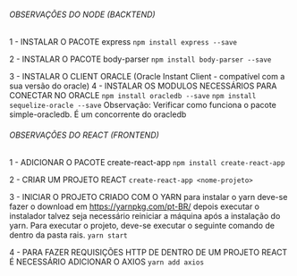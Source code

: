 ###### OBSERVAÇÕES DO NODE (BACKTEND) #######
1 - INSTALAR O PACOTE express
        `npm install express --save`

2 - INSTALAR O PACOTE body-parser
        `npm install body-parser --save`

3 - INSTALAR O CLIENT ORACLE (Oracle Instant Client - compatível com a sua versão do oracle)
4 - INSTALAR OS MODULOS NECESSÁRIOS PARA CONECTAR NO ORACLE
        `npm install oracledb --save`
        `npm install sequelize-oracle --save`
        Observação: Verificar como funciona o pacote simple-oracledb. É um concorrente do oracledb


###### OBSERVAÇÕES DO REACT (FRONTEND) #######
1 - ADICIONAR O PACOTE create-react-app
    `npm install create-react-app`

2 - CRIAR UM PROJETO REACT
    `create-react-app <nome-projeto>`

3 - INICIAR O PROJETO CRIADO COM O YARN
    para instalar o yarn deve-se fazer o download em https://yarnpkg.com/pt-BR/ depois executar o instalador
    talvez seja necessário reiniciar a máquina após a instalação do yarn.
    Para executar o projeto, deve-se executar o seguinte comando de dentro da pasta rais.
        `yarn start`

4 - PARA FAZER REQUISIÇÕES HTTP DE DENTRO DE UM PROJETO REACT É NECESSÁRIO ADICIONAR O AXIOS
    `yarn add axios`